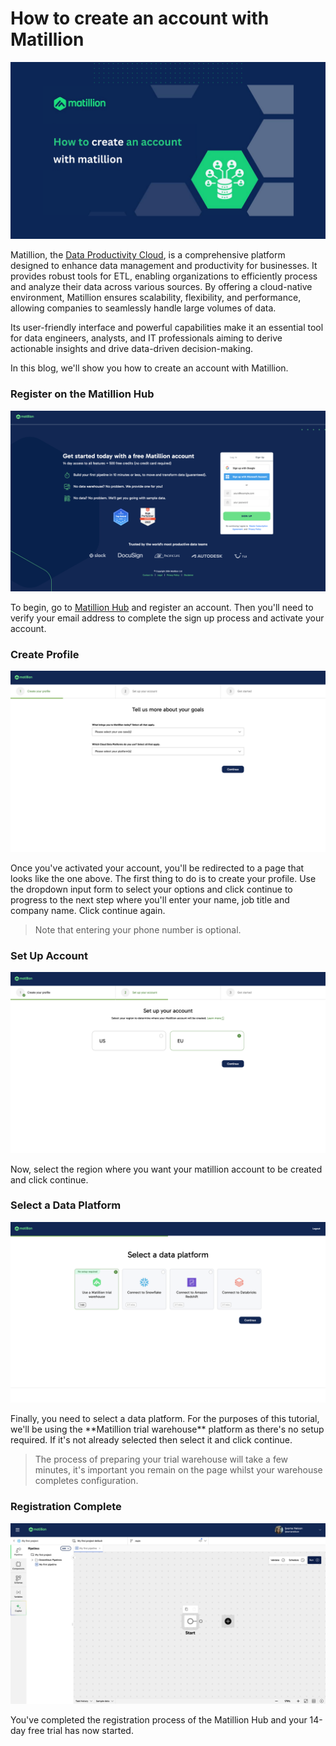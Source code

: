 # How to create an account with Matillion

![matillion_article_header](images/matillion_article_header.png)

Matillion, the [Data Productivity Cloud](https://www.matillion.com/blog/how-to-build-a-transformation-pipeline-in-the-data-productivity-cloud), is a comprehensive platform designed to enhance data management and productivity for businesses. It provides robust tools for ETL, enabling organizations to efficiently process and analyze their data across various sources. By offering a cloud-native environment, Matillion ensures scalability, flexibility, and performance, allowing companies to seamlessly handle large volumes of data.

Its user-friendly interface and powerful capabilities make it an essential tool for data engineers, analysts, and IT professionals aiming to derive actionable insights and drive data-driven decision-making.

In this blog, we'll show you how to create an account with Matillion.

### Register on the Matillion Hub

![matillion_signup](images/matillion_signup.png)

To begin, go to [Matillion Hub](https://hub.matillion.com/) and register an account. Then you'll need to verify your email address to complete the sign up process and activate your account.

### Create Profile

![matillion_setup_profile](images/matillion_setup_profile.png)

Once you've activated your account, you'll be redirected to a page that looks like the one above. The first thing to do is to create your profile. Use the dropdown input form to select your options and click continue to progress to the next step where you'll enter your name, job title and company name. Click continue again.

> Note that entering your phone number is optional.

### Set Up Account

![matillion_setup_account](images/matillion_setup_account.png)

Now, select the region where you want your matillion account to be created and click continue.

### Select a Data Platform

![matillion_select_a_data_platform](images/matillion_select_a_data_platform.png)

Finally, you need to select a data platform. For the purposes of this tutorial, we'll be using the
\*\*Matillion trial warehouse\*\* platform as there's no setup required. If it's not already selected then select it and click continue.

> The process of preparing your trial warehouse will take a few minutes, it's important you remain on the page whilst your warehouse completes configuration.

### Registration Complete

![matillion_registration_complete](images/matillion_registration_complete.png)

You've completed the registration process of the Matillion Hub and your 14-day free trial has now started.
